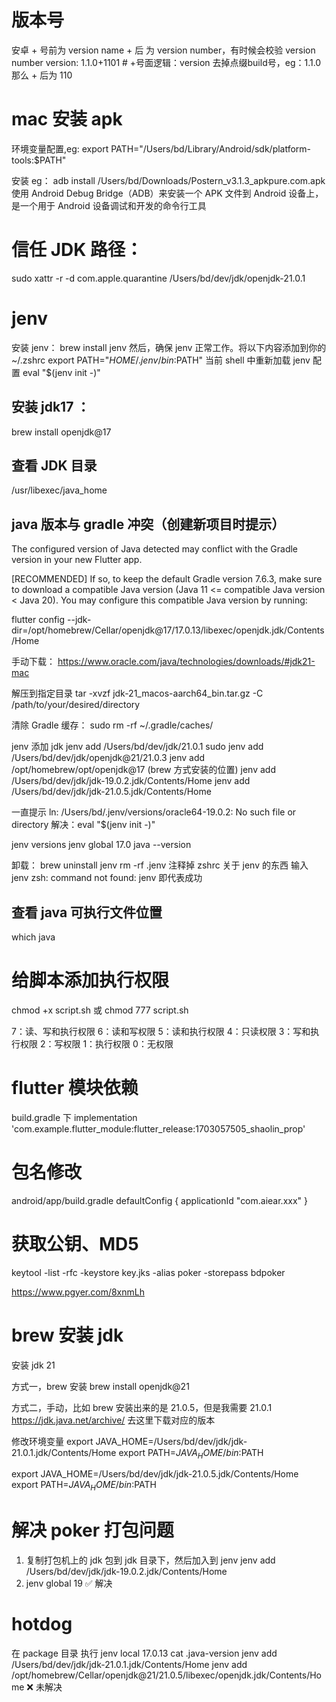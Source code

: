# 版本号
安卓 + 号前为 version name + 后 为 version number，有时候会校验 version number
version: 1.1.0+1101 # +号面逻辑：version 去掉点缀build号，eg：1.1.0 那么 + 后为 110

# mac 安装 apk
环境变量配置,eg:
export PATH="/Users/bd/Library/Android/sdk/platform-tools:$PATH"

安装 eg：
adb install /Users/bd/Downloads/Postern_v3.1.3_apkpure.com.apk
使用 Android Debug Bridge（ADB）来安装一个 APK 文件到 Android 设备上，是一个用于 Android 设备调试和开发的命令行工具

# 信任 JDK 路径：
sudo xattr -r -d com.apple.quarantine /Users/bd/dev/jdk/openjdk-21.0.1

# jenv
安装 jenv： 
brew install jenv
然后，确保 jenv 正常工作。将以下内容添加到你的 ~/.zshrc
export PATH="$HOME/.jenv/bin:$PATH"
当前 shell 中重新加载 jenv 配置
eval "$(jenv init -)"

## 安装 jdk17 ：
brew install openjdk@17

## 查看 JDK 目录
/usr/libexec/java_home

## java 版本与 gradle 冲突（创建新项目时提示）
The configured version of Java detected may conflict with the Gradle version in your new
Flutter app.

[RECOMMENDED] If so, to keep the default Gradle version 7.6.3, make
sure to download a compatible Java version
(Java 11 <= compatible Java version < Java 20).
You may configure this compatible Java version by running:

flutter config --jdk-dir=/opt/homebrew/Cellar/openjdk@17/17.0.13/libexec/openjdk.jdk/Contents/Home

手动下载：
https://www.oracle.com/java/technologies/downloads/#jdk21-mac

解压到指定目录
tar -xvzf jdk-21_macos-aarch64_bin.tar.gz -C /path/to/your/desired/directory


清除 Gradle 缓存：
sudo rm -rf ~/.gradle/caches/

jenv 添加 jdk
jenv add /Users/bd/dev/jdk/21.0.1
sudo jenv add /Users/bd/dev/jdk/openjdk@21/21.0.3
jenv add /opt/homebrew/opt/openjdk@17 (brew 方式安装的位置)
jenv add /Users/bd/dev/jdk/jdk-19.0.2.jdk/Contents/Home
jenv add /Users/bd/dev/jdk/jdk-21.0.5.jdk/Contents/Home

一直提示 ln: /Users/bd/.jenv/versions/oracle64-19.0.2: No such file or directory
解决：eval "$(jenv init -)"

jenv versions
jenv global 17.0
java --version

卸载：
brew uninstall jenv
rm -rf .jenv
注释掉 zshrc 关于 jenv 的东西
输入 jenv
zsh: command not found: jenv
即代表成功

## 查看 java 可执行文件位置
which java


# 给脚本添加执行权限
chmod +x script.sh
或
chmod 777 script.sh

7：读、写和执行权限
6：读和写权限
5：读和执行权限
4：只读权限
3：写和执行权限
2：写权限
1：执行权限
0：无权限


# flutter 模块依赖
build.gradle 下
implementation 'com.example.flutter_module:flutter_release:1703057505_shaolin_prop'

# 包名修改
android/app/build.gradle
defaultConfig {
    applicationId "com.aiear.xxx"
}

# 获取公钥、MD5

keytool -list -rfc -keystore key.jks -alias poker -storepass bdpoker

https://www.pgyer.com/8xnmLh

# brew 安装 jdk
安装 jdk 21

方式一，brew 安装
brew install openjdk@21   

方式二，手动，比如 brew 安装出来的是 21.0.5，但是我需要 21.0.1 
https://jdk.java.net/archive/
去这里下载对应的版本

修改环境变量
export JAVA_HOME=/Users/bd/dev/jdk/jdk-21.0.1.jdk/Contents/Home
export PATH=$JAVA_HOME/bin:$PATH

export JAVA_HOME=/Users/bd/dev/jdk/jdk-21.0.5.jdk/Contents/Home
export PATH=$JAVA_HOME/bin:$PATH

# 解决 poker 打包问题
1. 复制打包机上的 jdk 包到 jdk 目录下，然后加入到 jenv
jenv add /Users/bd/dev/jdk/jdk-19.0.2.jdk/Contents/Home
2. jenv global 19
✅ 解决


# hotdog
在 package 目录 执行 jenv local 17.0.13
cat .java-version
jenv add /Users/bd/dev/jdk/jdk-21.0.1.jdk/Contents/Home
jenv add /opt/homebrew/Cellar/openjdk@21/21.0.5/libexec/openjdk.jdk/Contents/Home
❌ 未解决


